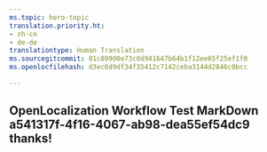 ```yaml
---
ms.topic: hero-topic
translation.priority.ht:
- zh-cn
- de-de
translationtype: Human Translation
ms.sourcegitcommit: 01c89900e73c0d941647b64b1f12ee65f25ef1f0
ms.openlocfilehash: d3ec6d9df34f35412c7142ceba3144d2846c0bcc

---
```

## OpenLocalization Workflow Test MarkDown a541317f-4f16-4067-ab98-dea55ef54dc9 thanks!



<!--HONumber=Jul16_HO3-->


